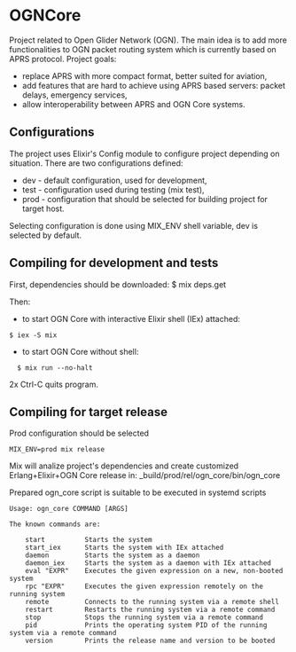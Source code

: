 # OGNCore

Project related to Open Glider Network (OGN).
The main idea is to add more functionalities to OGN packet routing system which is currently based on APRS protocol.
Project goals:
- replace APRS with more compact format, better suited for aviation,
- add features that are hard to achieve using APRS based servers: packet delays, emergency services,
- allow interoperability between APRS and OGN Core systems.

## Configurations

The project uses Elixir's Config module to configure project depending on situation. There are two configurations defined:
* dev - default configuration, used for development,
* test - configuration used during testing (mix test),
* prod - configuration that should be selected for building project for target host.

Selecting configuration is done using MIX_ENV shell variable, dev is selected by default.

## Compiling for development and tests

First, dependencies should be downloaded:
$ mix deps.get

Then:
* to start OGN Core with interactive Elixir shell (IEx) attached:
```
$ iex -S mix
```
* to start OGN Core without shell:
```
  $ mix run --no-halt
```
2x Ctrl-C quits program.

## Compiling for target release

Prod configuration should be selected

```
MIX_ENV=prod mix release
```
Mix will analize project's dependencies and create customized Erlang+Elixir+OGN Core release in:
 _build/prod/rel/ogn_core/bin/ogn_core

Prepared ogn_core script is suitable to be executed in systemd scripts

```
Usage: ogn_core COMMAND [ARGS]

The known commands are:

    start          Starts the system
    start_iex      Starts the system with IEx attached
    daemon         Starts the system as a daemon
    daemon_iex     Starts the system as a daemon with IEx attached
    eval "EXPR"    Executes the given expression on a new, non-booted system
    rpc "EXPR"     Executes the given expression remotely on the running system
    remote         Connects to the running system via a remote shell
    restart        Restarts the running system via a remote command
    stop           Stops the running system via a remote command
    pid            Prints the operating system PID of the running system via a remote command
    version        Prints the release name and version to be booted
```

